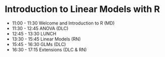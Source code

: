 # Introduction to Linear Models with R

- 11:00 - 11:30 Welcome and Introduction to R (MD)
- 11:30 - 12:45 ANOVA (DLC)
- 12:45 - 13:30 LUNCH
- 13:30 - 15:45 Linear Models (RN)
- 15:45 - 16:30 GLMs (DLC)
- 16:30 - 17:15 Extensions (DLC & RN)
